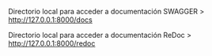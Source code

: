 Directorio local para acceder a documentación SWAGGER > http://127.0.0.1:8000/docs

Directorio local para acceder a documentación ReDoc > http://127.0.0.1:8000/redoc

